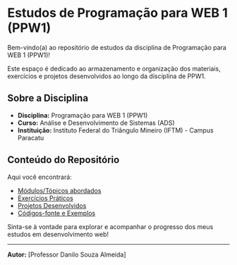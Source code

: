 # Estudos de Programação para WEB 1 (PPW1)

Bem-vindo(a) ao repositório de estudos da disciplina de Programação para WEB 1 (PPW1)!

Este espaço é dedicado ao armazenamento e organização dos materiais, exercícios e projetos desenvolvidos ao longo da disciplina de PPW1.

## Sobre a Disciplina

* **Disciplina:** Programação para WEB 1 (PPW1)
* **Curso:** Análise e Desenvolvimento de Sistemas (ADS)
* **Instituição:** Instituto Federal do Triângulo Mineiro (IFTM) - Campus Paracatu

## Conteúdo do Repositório

Aqui você encontrará:

* [Módulos/Tópicos abordados](#)
* [Exercícios Práticos](#)
* [Projetos Desenvolvidos](#)
* [Códigos-fonte e Exemplos](#)

Sinta-se à vontade para explorar e acompanhar o progresso dos meus estudos em desenvolvimento web!

---

**Autor:** [Professor Danilo Souza Almeida]
